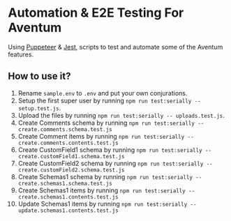 # Automation & E2E Testing For Aventum

Using [Puppeteer](https://github.com/puppeteer/puppeteer) & [Jest](https://jestjs.io/), scripts to test and automate some of the Aventum features.

## How to use it?

1. Rename `sample.env` to `.env` and put your own conjurations.
2. Setup the first super user by running `npm run test:serially -- setup.test.js`.
3. Upload the files by running `npm run test:serially -- uploads.test.js`.
4. Create Comments schema by running `npm run test:serially -- create.comments.schema.test.js`
5. Create Comment items by running `npm run test:serially -- create.comments.contents.test.js`
6. Create CustomField1 schema by running `npm run test:serially -- create.customField1.schema.test.js`
7. Create CustomField2 schema by running `npm run test:serially -- create.customField2.schema.test.js`
8. Create Schemas1 schema by running `npm run test:serially -- create.schemas1.schema.test.js`
9. Create Schemas1 items by running `npm run test:serially -- create.schemas1.contents.test.js`
10. Update Schemas1 items by running `npm run test:serially -- update.schemas1.contents.test.js`
